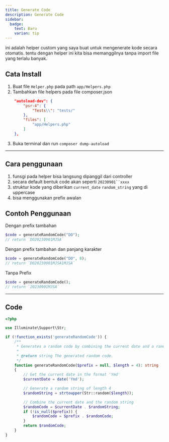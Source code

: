```yaml
---
title: Generate Code
description: Generate Code
sidebar:
  badge:
    text: Baru
    varian: tip
---
```


ini adalah helper custom yang saya buat untuk mengenerate kode secara otomatis. tentu dengan helper ini kita bisa memanggilnya tanpa import file yang terlalu banyak.

## Cata Install

1. Buat file `Helper.php` pada path `app/Helpers.php`
2. Tambahkan file helpers pada file composer.json

```json
    "autoload-dev": {
        "psr-4": {
            "Tests\\": "tests/"
        },
        "files": [
            "app/Helpers.php"
        ]
    },
```

3. Buka terminal dan run `composer dump-autoload`

---

## Cara penggunaan

1. funsgi pada helper bisa langsung dipanggil dari controller
2. secara default bentuk code akan seperti ` 20230901``xxxx `
3. struktur kode yang diberikan `current_date` `random_string` yang di uppercase
4. bisa menggunakan prefix awalan

## Contoh Penggunaan

Dengan prefix tambahan

```php
$code = generateRandomCode("DO");
// return `DO20230901MJSA`
```

Dengan prefix tambahan dan panjang karakter

```php
$code = generateRandomCode("DO", 8);
// return `DO20230901MJSA1MJSA`
```

Tanpa Prefix

```php
$code = generateRandomCode();
// return `20230901MJSA`
```

---

## Code

```php
<?php

use Illuminate\Support\Str;

if (!function_exists('generateRandomCode')) {
    /**
     * Generates a random code by combining the current date and a random string.
     *
     * @return string The generated random code.
     */
    function generateRandomCode($prefix = null, $length = 4): string
    {
        // Get the current date in the format 'Ymd'
        $currentDate = date('Ymd');

        // Generate a random string of length 4
        $randomString = strtoupper(Str::random($length));

        // Combine the current date and the random string
        $randomCode = $currentDate . $randomString;
        if (!is_null($prefix)) {
            $randomCode = $prefix . $randomCode;
        }
        return $randomCode;
    }
}
```
